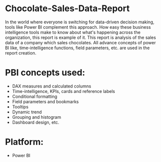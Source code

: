 # Chocolate-Sales-Data-Report

In the world where everyone is switching for data-driven decision making, tools like Power BI complement this approach. How easy these business intelligence tools make to know about what's happening across the organization, this report is example of it. This report is analysis of the sales data of a company which sales chocolates. All advance concepts of power BI like, time-intelligence functions, field parameters, etc. are used in the report creation.

# PBI concepts used:
- DAX measures and calculated columns
- Time-intelligence, KPIs, cards and reference labels
- Conditional formatting
- Field parameters and bookmarks
- Tooltips
- Dynamic trend
- Grouping and histogram
- Dashboard design, etc.

# Platform:
- Power BI
